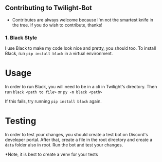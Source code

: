 ## Contributing to Twilight-Bot
* Contributes are always welcome because I'm not the smartest knife in the tree. If you do wish to contribute, thanks!

### 1. Black Style
I use Black to make my code look nice and pretty, you should too. To install Black, run `pip install black` in a virtual environment.

# Usage
In order to run Black, you will need to be in a cli in Twilight's directory. Then run ```black <path to file>``` or ```py -m black <path>```

If this fails, try running `pip install black` again.

# Testing
In order to test your changes, you should create a test bot on Discord's developer portal. After that, create a file in the root directory and create a `data` folder also in root. Run the bot and test your changes.

*Note, it is best to create a venv for your tests